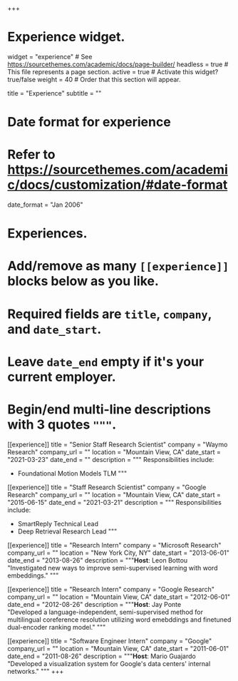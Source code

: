 +++
# Experience widget.
widget = "experience"  # See https://sourcethemes.com/academic/docs/page-builder/
headless = true  # This file represents a page section.
active = true  # Activate this widget? true/false
weight = 40  # Order that this section will appear.

title = "Experience"
subtitle = ""

# Date format for experience
#   Refer to https://sourcethemes.com/academic/docs/customization/#date-format
date_format = "Jan 2006"

# Experiences.
#   Add/remove as many `[[experience]]` blocks below as you like.
#   Required fields are `title`, `company`, and `date_start`.
#   Leave `date_end` empty if it's your current employer.
#   Begin/end multi-line descriptions with 3 quotes `"""`.

[[experience]]
  title = "Senior Staff Research Scientist"
  company = "Waymo Research"
  company_url = ""
  location = "Mountain View, CA"
  date_start = "2021-03-23"
  date_end = ""
  description = """
  Responsibilities include:

  * Foundational Motion Models TLM
  """

[[experience]]
  title = "Staff Research Scientist"
  company = "Google Research"
  company_url = ""
  location = "Mountain View, CA"
  date_start = "2015-06-15"
  date_end = "2021-03-21"
  description = """
  Responsibilities include:
  
  * SmartReply Technical Lead
  * Deep Retrieval Research Lead
  """

[[experience]]
  title = "Research Intern"
  company = "Microsoft Research"
  company_url = ""
  location = "New York City, NY"
  date_start = "2013-06-01"
  date_end = "2013-08-26"
  description = """**Host**: Leon Bottou</br>
  "Investigated new ways to improve semi-supervised learning with word embeddings."
  """
  

[[experience]]
  title = "Research Intern"
  company = "Google Research"
  company_url = ""
  location = "Mountain View, CA"
  date_start = "2012-06-01"
  date_end = "2012-08-26"
  description = """**Host**: Jay Ponte</br>
  "Developed a language-independent, semi-supervised method for multilingual coreference resolution utilizing word emebddings and finetuned dual-encoder ranking model."
  """
  
[[experience]]
  title = "Software Engineer Intern"
  company = "Google"
  company_url = ""
  location = "Mountain View, CA"
  date_start = "2011-06-01"
  date_end = "2011-08-26"
  description = """**Host**: Mario Guajardo</br>
  "Developed a visualization system for Google's data centers' internal networks."
  """
+++
